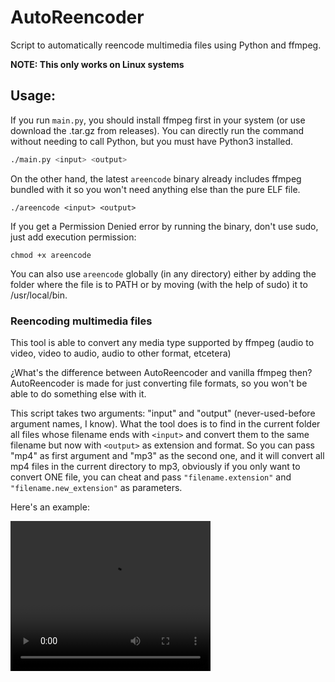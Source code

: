 # AutoReencoder
Script to automatically reencode multimedia files using Python and ffmpeg.

**NOTE: This only works on Linux systems**

## Usage:
If you run `main.py`, you should install ffmpeg first in your system (or use download the .tar.gz from releases). You can directly run the command without needing to call Python, but you must have Python3 installed.

```sh
./main.py <input> <output>
```

On the other hand, the latest `areencode` binary already includes ffmpeg bundled with it so you won't need anything else than the pure ELF file.

```
./areencode <input> <output>
```

If you get a Permission Denied error by running the binary, don't use sudo, just add execution permission:

```
chmod +x areencode
```

You can also use `areencode` globally (in any directory) either by adding the folder where the file is to PATH or by moving (with the help of sudo) it to /usr/local/bin.

### Reencoding multimedia files
This tool is able to convert any media type supported by ffmpeg (audio to video, video to audio, audio to other format, etcetera)

¿What's the difference between AutoReencoder and vanilla ffmpeg then? AutoReencoder is made for just converting file formats, so you won't be able to do something else with it.

This script takes two arguments: "input" and "output" (never-used-before argument names, I know). What the tool does is to find in the current folder all files whose filename ends with `<input>`
and convert them to the same filename but now with `<output>` as extension and format. So you can pass "mp4" as first argument and "mp3" as the second one, and it will convert all mp4 files in the current directory
to mp3, obviously if you only want to convert ONE file, you can cheat and pass `"filename.extension"` and `"filename.new_extension"` as parameters.

Here's an example:

<video width="320" height="240" controls>
  <source src="https://github.com/fabiopolancoe/AutoReencoder/blob/main/test.mp4?raw=true" type="video/mp4">
Your browser does not support the video tag.
</video>
